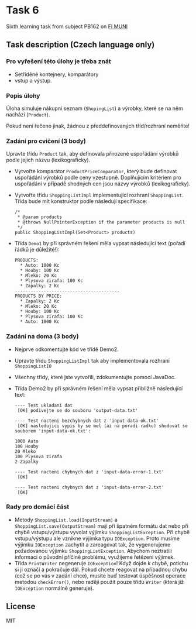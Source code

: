 # Task 6
Sixth learning task from subject PB162 on [FI MUNI](https://www.fi.muni.cz/)

## Task description (Czech language only)

### Pro vyřešení této úlohy je třeba znát

-   Setříděné kontejnery, komparátory
-   vstup a výstup.

### Popis úlohy

Úloha simuluje nákupní seznam (`ShopingList`) a výrobky, které se na něm
nachází (`Product`).

Pokud není řečeno jinak, žádnou z předdefinovaných tříd/rozhraní
neměňte!

### Zadání pro cvičení (3 body)

Upravte třídu `Product` tak, aby definovala přirozené uspořádání
    výrobků podle jejich názvu (lexikograficky).
-   Vytvořte komparátor `ProductPriceComparator`, který bude definovat
    uspořádání výrobků podle ceny vzestupně. Doplňujícím kritériem pro
    uspořádání v případě shodných cen jsou názvy výrobků
    (lexikograficky).
-   Vytvořte třídu `ShoppingListImpl` implementující rozhraní
    `ShoppingList`. Třída bude mít konstruktor podle následují
    specifikace:

        /*
         * @param products
         * @throws NullPointerException if the parameter products is null
         */
        public ShoppingListImpl(Set<Product> products)

-   Třída `Demo1` by při správném řešení měla vypsat následující text
    (pořadí řádků je důležité!):

        PRODUCTS:
          * Auto: 1000 Kc
          * Houby: 100 Kc
          * Mleko: 20 Kc
          * Plysova zirafa: 100 Kc
          * Zapalky: 2 Kc
        ----------------------------------------
        PRODUCTS BY PRICE:
          * Zapalky: 2 Kc
          * Mleko: 20 Kc
          * Houby: 100 Kc
          * Plysova zirafa: 100 Kc
          * Auto: 1000 Kc

### Zadání na doma (3 body)

-   Nejprve odkomentujte kód ve třídě Demo2.
-   Upravte třídu `ShoppingListImpl` tak aby implementovala rozhraní
    `ShoppingListIO`
-   Všechny třídy, které jste vytvořili, zdokumentujte pomocí JavaDoc.
-   Třída Demo2 by při správném řešení měla vypsat přibližně následující
    text:

        ---- Test ukladani dat
         [OK] podivejte se do souboru 'output-data.txt'

        ---- Test nacteni bezchybnych dat z 'input-data-ok.txt'
         [OK] nasledujici vypis by se mel (az na poradi radku) shodovat se souborem 'input-data-ok.txt':

        1000 Auto
        100 Houby
        20 Mleko
        100 Plysova zirafa
        2 Zapalky

        ---- Test nacteni chybnych dat z 'input-data-error-1.txt'
         [OK]

        ---- Test nacteni chybnych dat z 'input-data-error-2.txt'
         [OK]

### Rady pro domácí část

-   Metody `ShoppingList.load(InputStream)` a
    `ShoppingList.save(OutputStream)` mají při špatném formátu dat nebo
    při chybě vstupu/výstupu vyvolat výjimku `ShoppingListException`.
    Při chybě vstupu/výstupu ale vznikne výjimka typu `IOException`.
    Proto musíme výjimku `IOException` zachytit a zareagovat tak, že
    vygenerujeme požadovanou výjimku `ShoppingListException`. Abychom
    neztratili informaci o původní příčině problému, využijeme řetězení
    výjimek.
-   Třída `PrintWriter` negeneruje `IOException`! Když dojde k chybě,
    potichu si ji označí a pokračuje dál. Pokud chcete reagovat na
    případnou chybu (což se po vás v zadání chce), musíte buď testovat
    úspěšnost operace metodou `checkError()`, nebo raději použít pouze
    třídu `Writer` (která již `IOException` normálně generuje).

## License
MIT